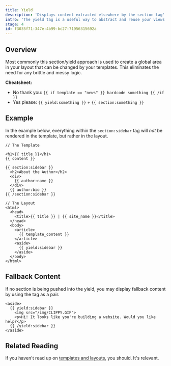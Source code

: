 ```yaml
---
title: Yield
description: 'Displays content extracted elsewhere by the section tag'
intro: 'The yield tag is a useful way to abstract and reuse your views by displaying content or markup extracted in a template by the [section tag](/tags/section).'
stage: 4
id: f3035f71-347e-4b99-bc27-71956315692a
---
```

## Overview

Most commonly this section/yield approach is used to create a global area in your layout that can be changed by your templates. This eliminates the need for any brittle and messy logic.

**Cheatsheet:**

- <span class="text-red font-bold">No thank you:</span> `{{ if template == "news" }} hardcode something {{ /if }}`
- <span class="text-green font-bold">Yes please:</span> `{{ yield:something }}` + `{{ section:something }}`

## Example

In the example below, everything within the `section:sidebar` tag will _not_ be rendered in the template, but rather in the layout.

```
// The Template

<h1>{{ title }}</h1>
{{ content }}

{{ section:sidebar }}
  <h2>About the Author</h2>
  <div>
    {{ author:name }}
  </div>
  {{ author:bio }}
{{ /section:sidebar }}
```

```
// The Layout
<html>
  <head>
    <title>{{ title }} | {{ site_name }}</title>
  </head>
  <body>
    <article>
      {{ template_content }}
    </article>
    <aside>
      {{ yield:sidebar }}
    </aside>
  </body>
</html>
```

## Fallback Content

If no section is being pushed into the yield, you may display fallback content by using the tag as a pair.

```
<aside>
  {{ yield:sidebar }}
    <img src="/img/CLIPPY.GIF">
    <p>Hi! It looks like you're building a website. Would you like help?</p>
  {{ /yield:sidebar }}
</aside>
```

## Related Reading

If you haven't read up on [templates and layouts](/views), you should. It's relevant.


[yield_tag]: /tags/yield
